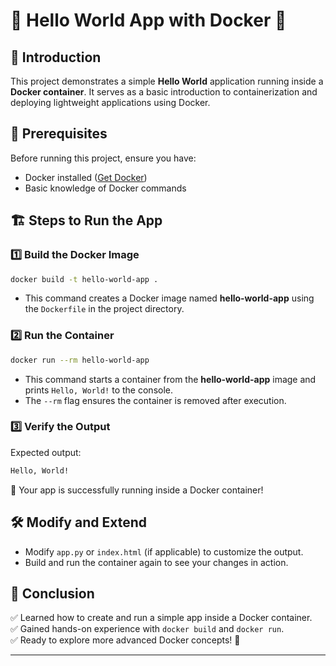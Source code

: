 # 🚀 Hello World App with Docker 🐳

## 📌 Introduction
This project demonstrates a simple **Hello World** application running inside a **Docker container**. It serves as a basic introduction to containerization and deploying lightweight applications using Docker.

## 🔧 Prerequisites
Before running this project, ensure you have:
- Docker installed ([Get Docker](https://docs.docker.com/get-docker/))
- Basic knowledge of Docker commands

## 🏗 Steps to Run the App

### **1️⃣ Build the Docker Image**
```bash
docker build -t hello-world-app .
```
- This command creates a Docker image named **hello-world-app** using the `Dockerfile` in the project directory.

### **2️⃣ Run the Container**
```bash
docker run --rm hello-world-app
```
- This command starts a container from the **hello-world-app** image and prints `Hello, World!` to the console.
- The `--rm` flag ensures the container is removed after execution.

### **3️⃣ Verify the Output**
Expected output:
```bash
Hello, World!
```
🎉 Your app is successfully running inside a Docker container!

## 🛠 Modify and Extend
- Modify `app.py` or `index.html` (if applicable) to customize the output.
- Build and run the container again to see your changes in action.

## 🎯 Conclusion
✅ Learned how to create and run a simple app inside a Docker container.  
✅ Gained hands-on experience with `docker build` and `docker run`.  
✅ Ready to explore more advanced Docker concepts! 🚀

---

